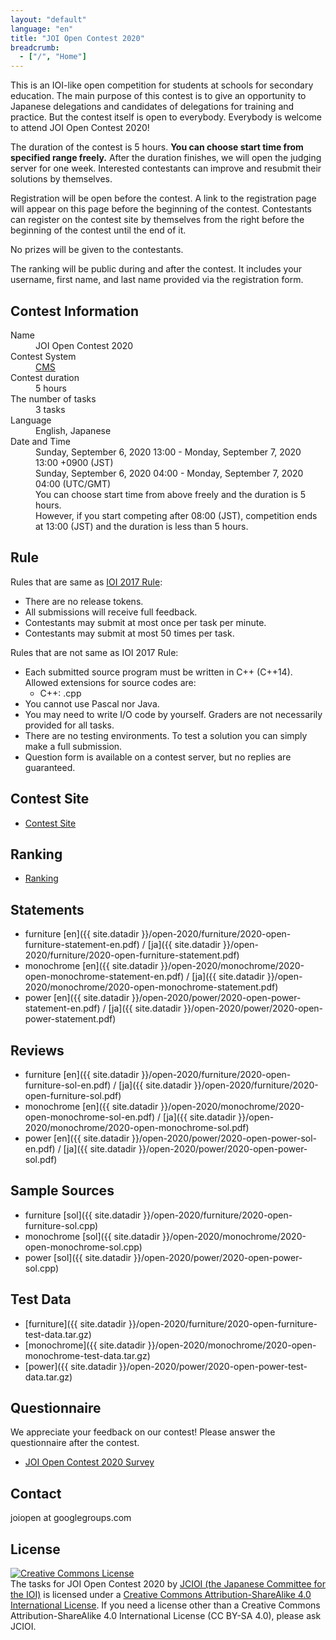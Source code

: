 ```yaml
---
layout: "default"
language: "en"
title: "JOI Open Contest 2020"
breadcrumb:
  - ["/", "Home"]
---
```


This is an IOI-like open competition for students at schools
for secondary education.
The main purpose of this contest is to give an opportunity to
Japanese delegations and candidates of delegations for training
and practice. But the contest itself is open to everybody.
Everybody is welcome to attend JOI Open Contest 2020!

The duration of the contest is 5 hours.
**You can choose start time from specified range freely.**
After the duration finishes, we will open the judging server
for one week. Interested contestants can improve and resubmit
their solutions by themselves.

Registration will be open before the contest.
A link to the registration page will appear on this page
before the beginning of the contest.
Contestants can register on the contest site by themselves from
the right before the beginning of the contest until the end of it.

No prizes will be given to the contestants.

The ranking will be public during and after the contest.
It includes your username, first name, and last name provided via the registration form.

## Contest Information

<dl>
  <dt>Name</dt>
  <dd>JOI Open Contest 2020</dd>

  <dt>Contest System</dt>
  <dd>
  <a href="https://github.com/cms-dev/cms/">CMS</a>
  </dd>

  <dt>Contest duration</dt>
  <dd>5 hours</dd>

  <dt>The number of tasks</dt>
  <dd>3 tasks</dd>

  <dt>Language</dt>
  <dd>English, Japanese</dd>

  <dt>Date and Time</dt>
  <dd>Sunday, September 6, 2020 13:00 - Monday, September 7, 2020 13:00 +0900 (JST)</dd>
  <dd>Sunday, September 6, 2020 04:00 - Monday, September 7, 2020 04:00 (UTC/GMT)</dd>

  <dd>You can choose start time from above freely and the duration is 5 hours.</dd>
  <dd>However, if you start competing after 08:00 (JST), competition ends at 13:00 (JST) and the duration is less than 5 hours.</dd>
</dl>

## Rule

Rules that are same as
[IOI 2017 Rule](http://ioi2017.org/contest/rules/):

- There are no release tokens.
- All submissions will receive full feedback.
- Contestants may submit at most once per task per minute.
- Contestants may submit at most 50 times per task.

Rules that are not same as IOI 2017 Rule:

- Each submitted source program must be written in C++ (C++14).
  Allowed extensions for source codes are:
  - C++: .cpp
- You cannot use Pascal nor Java.
- You may need to write I/O code by yourself.
  Graders are not necessarily provided for all tasks.
- There are no testing environments.
  To test a solution you can simply make a full submission.
- Question form is available on a contest server,
  but no replies are guaranteed.

## Contest Site

- [Contest Site](https://cms.ioi-jp.org)

## Ranking

- [Ranking](ranking.html)

## Statements

- furniture [en]({{ site.datadir }}/open-2020/furniture/2020-open-furniture-statement-en.pdf) / [ja]({{ site.datadir }}/open-2020/furniture/2020-open-furniture-statement.pdf)
- monochrome [en]({{ site.datadir }}/open-2020/monochrome/2020-open-monochrome-statement-en.pdf) / [ja]({{ site.datadir }}/open-2020/monochrome/2020-open-monochrome-statement.pdf)
- power [en]({{ site.datadir }}/open-2020/power/2020-open-power-statement-en.pdf) / [ja]({{ site.datadir }}/open-2020/power/2020-open-power-statement.pdf)

## Reviews

- furniture [en]({{ site.datadir }}/open-2020/furniture/2020-open-furniture-sol-en.pdf) / [ja]({{ site.datadir }}/open-2020/furniture/2020-open-furniture-sol.pdf)
- monochrome [en]({{ site.datadir }}/open-2020/monochrome/2020-open-monochrome-sol-en.pdf) / [ja]({{ site.datadir }}/open-2020/monochrome/2020-open-monochrome-sol.pdf)
- power [en]({{ site.datadir }}/open-2020/power/2020-open-power-sol-en.pdf) / [ja]({{ site.datadir }}/open-2020/power/2020-open-power-sol.pdf)

## Sample Sources

- furniture [sol]({{ site.datadir }}/open-2020/furniture/2020-open-furniture-sol.cpp)
- monochrome [sol]({{ site.datadir }}/open-2020/monochrome/2020-open-monochrome-sol.cpp)
- power [sol]({{ site.datadir }}/open-2020/power/2020-open-power-sol.cpp)

## Test Data

- [furniture]({{ site.datadir }}/open-2020/furniture/2020-open-furniture-test-data.tar.gz)
- [monochrome]({{ site.datadir }}/open-2020/monochrome/2020-open-monochrome-test-data.tar.gz)
- [power]({{ site.datadir }}/open-2020/power/2020-open-power-test-data.tar.gz)

## Questionnaire
We appreciate your feedback on our contest!
Please answer the questionnaire after the contest.

- [JOI Open Contest 2020 Survey](https://forms.gle/DfjniekrBYFfVPhq9)

## Contact

joiopen at googlegroups.com

## License

<a rel="license" href="http://creativecommons.org/licenses/by-sa/4.0/"><img alt="Creative Commons License" style="border-width:0" src="https://i.creativecommons.org/l/by-sa/4.0/80x15.png" /></a><br /><span xmlns:dct="http://purl.org/dc/terms/" property="dct:title">The tasks for JOI Open Contest 2020</span> by <a xmlns:cc="http://creativecommons.org/ns#" href="https://www.ioi-jp.org/" property="cc:attributionName" rel="cc:attributionURL">JCIOI (the Japanese Committee for the IOI)</a> is licensed under a <a rel="license" href="http://creativecommons.org/licenses/by-sa/4.0/">Creative Commons Attribution-ShareAlike 4.0 International License</a>. If you need a license other than a Creative Commons Attribution-ShareAlike 4.0 International License (CC BY-SA 4.0), please ask JCIOI.
